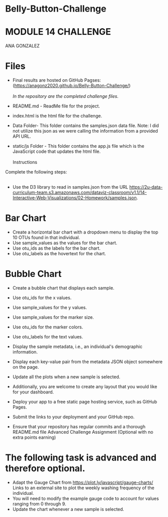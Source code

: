 # Belly-Button-Challenge
# MODULE 14 CHALLENGE
ANA GONZALEZ

# Files
* Final results are hosted on GitHub Pagses:(https://anagonz2020.github.io/Belly-Button-Challenge/)
<br></br>
*In the repository are the completed challenge files.*

* README.md - ReadMe file for the project.
* index.html is the html file for the challenge.
* Data Folder- This folder contains the samples.json data file. Note: I did not utilize this json as we were calling the information from a provided API URL.
* static/js Folder - This folder contains the app.js file which is the JavaScript code that updates the html file.
<br></br>
Instructions

Complete the following steps:<br><br/>
* Use the D3 library to read in samples.json from the URL https://2u-data-curriculum-team.s3.amazonaws.com/dataviz-classroom/v1.1/14-Interactive-Web-Visualizations/02-Homework/samples.json.

# Bar Chart
* Create a horizontal bar chart with a dropdown menu to display the top 10 OTUs found in that individual.
* Use sample_values as the values for the bar chart.
* Use otu_ids as the labels for the bar chart.
* Use otu_labels as the hovertext for the chart.

# Bubble Chart
* Create a bubble chart that displays each sample.
* Use otu_ids for the x values.
* Use sample_values for the y values.
* Use sample_values for the marker size.
* Use otu_ids for the marker colors.
* Use otu_labels for the text values.

* Display the sample metadata, i.e., an individual's demographic information.
* Display each key-value pair from the metadata JSON object somewhere on the page.

* Update all the plots when a new sample is selected. 
* Additionally, you are welcome to create any layout that you would like for your dashboard.


* Deploy your app to a free static page hosting service, such as GitHub Pages. 
* Submit the links to your deployment and your GitHub repo.
* Ensure that your repository has regular commits and a thorough README.md file
Advanced Challenge Assignment (Optional with no extra points earning)

# The following task is advanced and therefore optional.
* Adapt the Gauge Chart from https://plot.ly/javascript/gauge-charts/ Links to an external site to plot the weekly washing frequency of the individual.
* You will need to modify the example gauge code to account for values ranging from 0 through 9.
* Update the chart whenever a new sample is selected.
